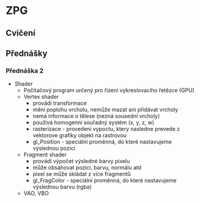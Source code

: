 # ZPG
## Cvičení
## Přednášky
### Přednáška 2
- Shader
  - Počítačový program určený pro řízení vykreslovacího řetězce (GPU)
  - Vertex shader
    - provádí transformace
    - mění poplohu vrcholu, nemůže mazat ani přidávat vrcholy
    - nemá informace o tělese (nezná sousední vrcholy)
    - používá homogenní souřadný systém (x, y, z, w)
    - rasterizace - provedeni vypoctu, ktery nasledne prevede z vektorove grafiky objekt na rastrovou
    - gl_Position - speciální proměnná, do které nastavujeme výslednou pozici
  - Fragment shader
    - provádí výpočet výsledné barvy pixelu
    - může obsahovat pozici, barvu, normálu atd
    - pixel se může skládat z více fragmentů
    - gl_FragColor - speciální proměnná, do které nastavujeme výslednou barvu (rgba)
  - VAO, VBO